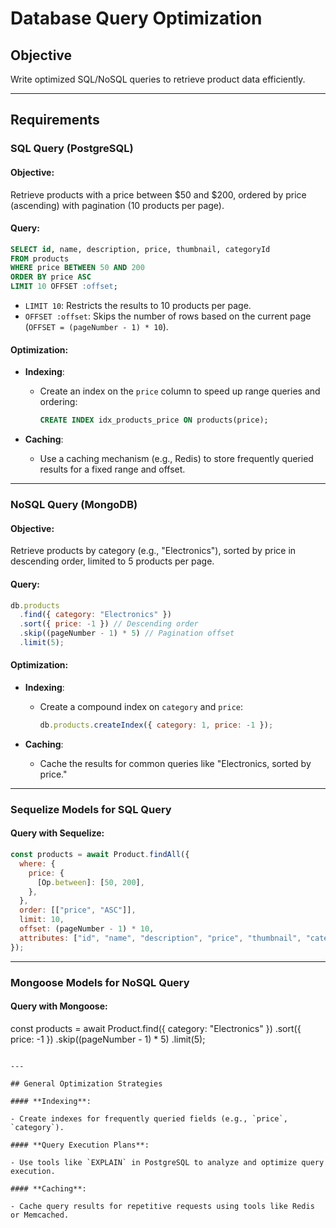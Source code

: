# Database Query Optimization

## Objective

Write optimized SQL/NoSQL queries to retrieve product data efficiently.

---

## Requirements

### SQL Query (PostgreSQL)

#### Objective:

Retrieve products with a price between $50 and $200, ordered by price (ascending) with pagination (10 products per page).

#### Query:

```sql
SELECT id, name, description, price, thumbnail, categoryId
FROM products
WHERE price BETWEEN 50 AND 200
ORDER BY price ASC
LIMIT 10 OFFSET :offset;
```

- `LIMIT 10`: Restricts the results to 10 products per page.
- `OFFSET :offset`: Skips the number of rows based on the current page (`OFFSET = (pageNumber - 1) * 10`).

#### Optimization:

- **Indexing**:

  - Create an index on the `price` column to speed up range queries and ordering:
    ```sql
    CREATE INDEX idx_products_price ON products(price);
    ```

- **Caching**:
  - Use a caching mechanism (e.g., Redis) to store frequently queried results for a fixed range and offset.

---

### NoSQL Query (MongoDB)

#### Objective:

Retrieve products by category (e.g., "Electronics"), sorted by price in descending order, limited to 5 products per page.

#### Query:

```javascript
db.products
  .find({ category: "Electronics" })
  .sort({ price: -1 }) // Descending order
  .skip((pageNumber - 1) * 5) // Pagination offset
  .limit(5);
```

#### Optimization:

- **Indexing**:

  - Create a compound index on `category` and `price`:
    ```javascript
    db.products.createIndex({ category: 1, price: -1 });
    ```

- **Caching**:
  - Cache the results for common queries like "Electronics, sorted by price."

---

### Sequelize Models for SQL Query

#### Query with Sequelize:

```javascript
const products = await Product.findAll({
  where: {
    price: {
      [Op.between]: [50, 200],
    },
  },
  order: [["price", "ASC"]],
  limit: 10,
  offset: (pageNumber - 1) * 10,
  attributes: ["id", "name", "description", "price", "thumbnail", "categoryId"],
});
```

---

### Mongoose Models for NoSQL Query

#### Query with Mongoose:

const products = await Product.find({ category: "Electronics" })
.sort({ price: -1 })
.skip((pageNumber - 1) \* 5)
.limit(5);

```

---

## General Optimization Strategies

#### **Indexing**:

- Create indexes for frequently queried fields (e.g., `price`, `category`).

#### **Query Execution Plans**:

- Use tools like `EXPLAIN` in PostgreSQL to analyze and optimize query execution.

#### **Caching**:

- Cache query results for repetitive requests using tools like Redis or Memcached.
```
